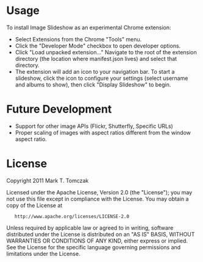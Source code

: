 Usage
=====

To install Image Slideshow as an experimental Chrome extension:
 * Select Extensions from the Chrome "Tools" menu.
 * Click the "Developer Mode" checkbox to open developer options.
 * Click "Load unpacked extension..." Navigate to the root of the extension
   directory  (the location where manifest.json lives) and select that
   directory.
 * The extension will add an icon to your navigation bar. To start a slideshow,
   click the icon to configure your settings (select username and albums to
   show), then click "Display Slideshow" to begin.

Future Development
==================

 * Support for other image APIs (Flickr, Shutterfly, Specific URLs)
 * Proper scaling of images with aspect ratios different from the window aspect
   ratio.

License
=======

Copyright 2011 Mark T. Tomczak

   Licensed under the Apache License, Version 2.0 (the "License");
   you may not use this file except in compliance with the License.
   You may obtain a copy of the License at

       http://www.apache.org/licenses/LICENSE-2.0

   Unless required by applicable law or agreed to in writing, software
   distributed under the License is distributed on an "AS IS" BASIS,
   WITHOUT WARRANTIES OR CONDITIONS OF ANY KIND, either express or implied.
   See the License for the specific language governing permissions and
   limitations under the License.
